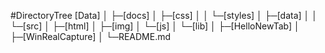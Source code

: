 #DirectoryTree
[Data]
│
├─[docs]
│ ├─[css]
│ │  └─[styles]
│ ├─[data]
│ │  └─[src]
│ ├─[html]
│ ├─[img]
│ └─[js]
│     └─[lib]
│
├─[HelloNewTab]
│
├─[WinRealCapture]
│
└─README.md